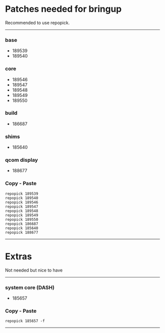 # Patches needed for bringup

Recommended to use repopick.

-----
### base

- 189539
- 189540

### core

- 189546
- 189547
- 189548
- 189549
- 189550

### build

- 186687

### shims

- 185640

### qcom display

- 188677

### Copy - Paste
    repopick 189539
    repopick 189540
    repopick 189546
    repopick 189547
    repopick 189548
    repopick 189549
    repopick 189550
    repopick 186687
    repopick 185640
    repopick 188677

-----

# Extras

Not needed but nice to have

-----

### system core (DASH)

- 185657

### Copy - Paste
    repopick 185657 -f

-----
